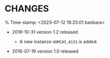# CHANGES
% Time-stamp: <2023-07-12 19:25:01 banbara>

- 2018-10-31 version 1.2 released
   + A new instance `UUMCAS_A131` is added.

- 2016-07-19 version 1.0 released
